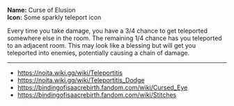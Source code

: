 **Name:** Curse of Elusion
<br>
**Icon:** Some sparkly teleport icon

Every time you take damage, you have a 3/4 chance to get teleported somewhere else in the room.
The remaining 1/4 chance has you teleported to an adjacent room.
This may look like a blessing but will get you teleported into enemies, potentially causing a chain of damage.

---

- https://noita.wiki.gg/wiki/Teleportitis
- https://noita.wiki.gg/wiki/Teleportitis_Dodge
- https://bindingofisaacrebirth.fandom.com/wiki/Cursed_Eye
- https://bindingofisaacrebirth.fandom.com/wiki/Stitches